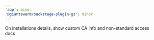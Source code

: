 ```yaml
---
'app': minor
'@giantswarm/backstage-plugin-gs': minor
---
```


On installations details, show custom CA info and non-standard access docs
